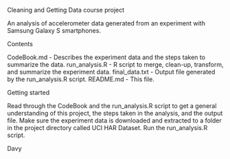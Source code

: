 Cleaning and Getting Data course project

An analysis of accelerometer data generated from an experiment with Samsung Galaxy S smartphones.

Contents

CodeBook.md - Describes the experiment data and the steps taken to summarize the data.
run_analysis.R - R script to merge, clean-up, transform, and summarize the experiment data.
final_data.txt - Output file generated by the run_analysis.R script.
README.md - This file.

Getting started

Read through the CodeBook and the run_analysis.R script to get a general understanding of this project, the steps taken in the analysis, and the output file.
Make sure the experiment data is downloaded and extracted to a folder in the project directory called UCI HAR Dataset.
Run the run_analysis.R script.

Davy
